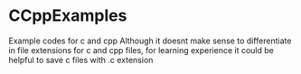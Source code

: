 # CCppExamples
Example codes for c and cpp
Although it doesnt make sense to differentiate in file extensions for c and cpp files, for learning experience it could be helpful to save c files with .c extension
